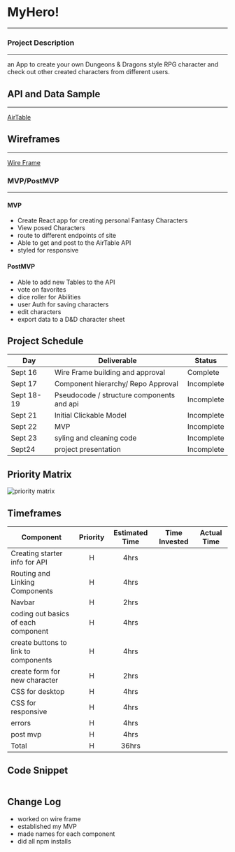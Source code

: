 

# MyHero!
--- 


### Project Description
---
an App to create your own Dungeons & Dragons style RPG character and check out other created characters from different users.

## API and Data Sample
-------
[AirTable](https://airtable.com/applRcLeLZQ7LaMTz/tblago00W112BFNfW/viwOVDncJLnU6xMop?blocks=hide)




## Wireframes
-------
[Wire Frame](https://whimsical.com/p-2-2GApvn22tBQZ4LGnfXNHL4)



### MVP/PostMVP

------- 

#### MVP 

- Create React app for creating personal Fantasy Characters
- View posed Characters
- route to different endpoints of site
- Able to get and post to the AirTable API
- styled for responsive


#### PostMVP  

- Able to add new Tables to the API
- vote on favorites
- dice roller for Abilities
- user Auth for saving characters
- edit characters
- export data to a D&D character sheet

## Project Schedule

|  Day | Deliverable | Status
|---|---| ---|
|Sept 16| Wire Frame building and approval | Complete
|Sept 17| Component  hierarchy/ Repo Approval | Incomplete
|Sept 18-19 | Pseudocode / structure components and api | Incomplete
|Sept 21 | Initial Clickable Model  | Incomplete
|Sept 22| MVP | Incomplete
|Sept 23| syling and cleaning code | Incomplete
|Sept24| project presentation| Incomplete

## Priority Matrix

![priority matrix](https://res.cloudinary.com/dbdrox2p9/image/upload/v1630332411/Screen_Shot_2021-08-30_at_9.04.31_AM_fv1t9w.png)

## Timeframes


| Component | Priority | Estimated Time | Time Invested | Actual Time |
| --- | :---: |  :---: | :---: | :---: |
| Creating starter info for API | H | 4hrs|  |  |
| Routing and Linking Components | H | 4hrs|  | |
| Navbar | H |2hrs | | |
| coding out basics of each component | H | 4hrs|  |  |
| create buttons to link to components | H | 4hrs|  | |
| create form for new character | H | 2hrs| | |
|CSS for desktop| H | 4hrs|  |  |
|CSS for responsive| H | 4hrs|  |  |
| errors | H | 4hrs|  |  |
| post mvp | H | 4hrs|  |  |
| Total | H | 36hrs |  | |

## Code Snippet

```

```

## Change Log
- worked on wire frame
- established my MVP
- made names for each component
- did all npm installs
